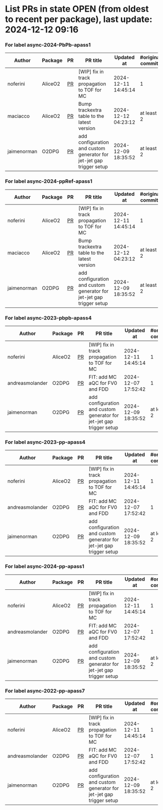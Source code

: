 # List PRs in state OPEN (from oldest to recent per package), last update: 2024-12-12 09:16 


### For label async-2024-PbPb-apass1

| Author | Package | PR | PR title | Updated at | #original commits | Merge commit |
| --- | --- | --- | --- | --- | --- | --- |
| noferini | AliceO2 | [PR](https://github.com/AliceO2Group/AliceO2/pull/13784) | [WIP] fix in track propagation to TOF for MC | 2024-12-11 14:45:14 | 1 | - |
| maciacco | AliceO2 | [PR](https://github.com/AliceO2Group/AliceO2/pull/13785) | Bump trackextra table to the latest version | 2024-12-12 04:23:12 | at least 2 | - |
| jaimenorman | O2DPG | [PR](https://github.com/AliceO2Group/O2DPG/pull/1842) | add configuration and custom generator for jet-jet gap trigger setup | 2024-12-09 18:35:52 | at least 2 | - |


### For label async-2024-ppRef-apass1

| Author | Package | PR | PR title | Updated at | #original commits | Merge commit |
| --- | --- | --- | --- | --- | --- | --- |
| noferini | AliceO2 | [PR](https://github.com/AliceO2Group/AliceO2/pull/13784) | [WIP] fix in track propagation to TOF for MC | 2024-12-11 14:45:14 | 1 | - |
| maciacco | AliceO2 | [PR](https://github.com/AliceO2Group/AliceO2/pull/13785) | Bump trackextra table to the latest version | 2024-12-12 04:23:12 | at least 2 | - |
| jaimenorman | O2DPG | [PR](https://github.com/AliceO2Group/O2DPG/pull/1842) | add configuration and custom generator for jet-jet gap trigger setup | 2024-12-09 18:35:52 | at least 2 | - |


### For label async-2023-pbpb-apass4

| Author | Package | PR | PR title | Updated at | #original commits | Merge commit |
| --- | --- | --- | --- | --- | --- | --- |
| noferini | AliceO2 | [PR](https://github.com/AliceO2Group/AliceO2/pull/13784) | [WIP] fix in track propagation to TOF for MC | 2024-12-11 14:45:14 | 1 | - |
| andreasmolander | O2DPG | [PR](https://github.com/AliceO2Group/O2DPG/pull/1741) | FIT: add MC aQC for FV0 and FDD | 2024-12-07 17:52:42 | 1 | - |
| jaimenorman | O2DPG | [PR](https://github.com/AliceO2Group/O2DPG/pull/1842) | add configuration and custom generator for jet-jet gap trigger setup | 2024-12-09 18:35:52 | at least 2 | - |


### For label async-2023-pp-apass4

| Author | Package | PR | PR title | Updated at | #original commits | Merge commit |
| --- | --- | --- | --- | --- | --- | --- |
| noferini | AliceO2 | [PR](https://github.com/AliceO2Group/AliceO2/pull/13784) | [WIP] fix in track propagation to TOF for MC | 2024-12-11 14:45:14 | 1 | - |
| andreasmolander | O2DPG | [PR](https://github.com/AliceO2Group/O2DPG/pull/1741) | FIT: add MC aQC for FV0 and FDD | 2024-12-07 17:52:42 | 1 | - |
| jaimenorman | O2DPG | [PR](https://github.com/AliceO2Group/O2DPG/pull/1842) | add configuration and custom generator for jet-jet gap trigger setup | 2024-12-09 18:35:52 | at least 2 | - |


### For label async-2024-pp-apass1

| Author | Package | PR | PR title | Updated at | #original commits | Merge commit |
| --- | --- | --- | --- | --- | --- | --- |
| noferini | AliceO2 | [PR](https://github.com/AliceO2Group/AliceO2/pull/13784) | [WIP] fix in track propagation to TOF for MC | 2024-12-11 14:45:14 | 1 | - |
| andreasmolander | O2DPG | [PR](https://github.com/AliceO2Group/O2DPG/pull/1741) | FIT: add MC aQC for FV0 and FDD | 2024-12-07 17:52:42 | 1 | - |
| jaimenorman | O2DPG | [PR](https://github.com/AliceO2Group/O2DPG/pull/1842) | add configuration and custom generator for jet-jet gap trigger setup | 2024-12-09 18:35:52 | at least 2 | - |


### For label async-2022-pp-apass7

| Author | Package | PR | PR title | Updated at | #original commits | Merge commit |
| --- | --- | --- | --- | --- | --- | --- |
| noferini | AliceO2 | [PR](https://github.com/AliceO2Group/AliceO2/pull/13784) | [WIP] fix in track propagation to TOF for MC | 2024-12-11 14:45:14 | 1 | - |
| andreasmolander | O2DPG | [PR](https://github.com/AliceO2Group/O2DPG/pull/1741) | FIT: add MC aQC for FV0 and FDD | 2024-12-07 17:52:42 | 1 | - |
| jaimenorman | O2DPG | [PR](https://github.com/AliceO2Group/O2DPG/pull/1842) | add configuration and custom generator for jet-jet gap trigger setup | 2024-12-09 18:35:52 | at least 2 | - |
